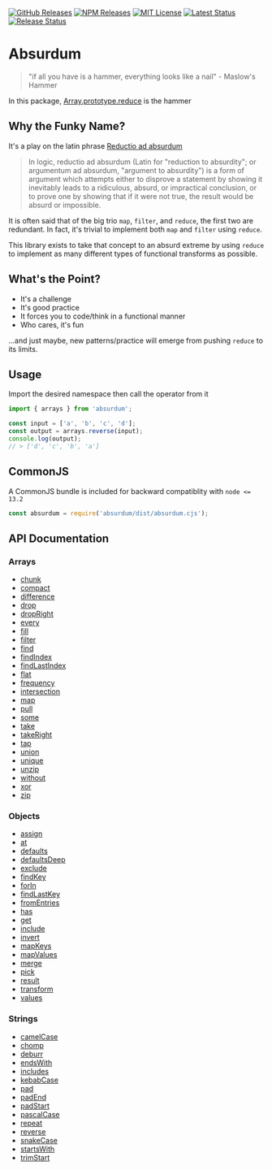 [![GitHub Releases](https://img.shields.io/github/release/vanillaes/absurdum.svg)](https://github.com/vanillaes/absurdum/releases)
[![NPM Releases](https://img.shields.io/npm/v/absurdum.svg)](https://www.npmjs.com/package/absurdum)
[![MIT License](https://img.shields.io/badge/license-MIT-blue.svg)](https://raw.githubusercontent.com/vanillaes/absurdum/master/LICENSE)
[![Latest Status](https://github.com/vanillaes/absurdum/workflows/Latest/badge.svg)](https://github.com/vanillaes/absurdum/actions)
[![Release Status](https://github.com/vanillaes/absurdum/workflows/Release/badge.svg)](https://github.com/vanillaes/absurdum/actions)

# Absurdum

> "if all you have is a hammer, everything looks like a nail" - Maslow's Hammer

In this package, [Array.prototype.reduce][] is the hammer

## Why the Funky Name?

It's a play on the latin phrase [Reductio ad absurdum][wikipedia]

> In logic, reductio ad absurdum (Latin for "reduction to absurdity"; or argumentum ad absurdum, "argument to absurdity") is a form of argument which attempts either to disprove a statement by showing it inevitably leads to a ridiculous, absurd, or impractical conclusion, or to prove one by showing that if it were not true, the result would be absurd or impossible.

It is often said that of the big trio `map`, `filter`, and `reduce`, the first two are redundant. In fact, it's trivial to implement both `map` and `filter` using `reduce`.

This library exists to take that concept to an absurd extreme by using `reduce` to implement as many different types of functional transforms as possible.

## What's the Point?

- It's a challenge
- It's good practice
- It forces you to code/think in a functional manner
- Who cares, it's fun

...and just maybe, new patterns/practice will emerge from pushing `reduce` to its limits.

## Usage

Import the desired namespace then call the operator from it

```javascript
import { arrays } from 'absurdum';

const input = ['a', 'b', 'c', 'd'];
const output = arrays.reverse(input);
console.log(output);
// > ['d', 'c', 'b', 'a']
```

## CommonJS

A CommonJS bundle is included for backward compatiblity with `node <= 13.2`

```javascript
const absurdum = require('absurdum/dist/absurdum.cjs');
```

## API Documentation

### Arrays

- [chunk][arrays.chunk]
- [compact][arrays.compact]
- [difference][arrays.difference]
- [drop][arrays.drop]
- [dropRight][arrays.dropRight]
- [every][arrays.every]
- [fill][arrays.fill]
- [filter][arrays.filter]
- [find][arrays.find]
- [findIndex][arrays.findIndex]
- [findLastIndex][arrays.findLastIndex]
- [flat][arrays.flat]
- [frequency][arrays.frequency]
- [intersection][arrays.intersection]
- [map][arrays.map]
- [pull][arrays.pull]
- [some][arrays.some]
- [take][arrays.take]
- [takeRight][arrays.takeRight]
- [tap][arrays.tap]
- [union][arrays.union]
- [unique][arrays.unique]
- [unzip][arrays.unzip]
- [without][arrays.without]
- [xor][arrays.xor]
- [zip][arrays.zip]

[arrays.chunk]: ./docs/arrays/chunk.md
[arrays.compact]: ./docs/arrays/compact.md
[arrays.difference]: ./docs/arrays/difference.md
[arrays.drop]: ./docs/arrays/drop.md
[arrays.dropRight]: ./docs/arrays/dropRight.md
[arrays.every]: ./docs/arrays/every.md
[arrays.fill]: ./docs/arrays/fill.md
[arrays.filter]: ./docs/arrays/filter.md
[arrays.find]: ./docs/arrays/find.md
[arrays.findIndex]: ./docs/arrays/findIndex.md
[arrays.findLastIndex]: ./docs/arrays/findLastIndex.md
[arrays.flat]: ./docs/arrays/flat.md
[arrays.frequency]: ./docs/arrays/frequency.md
[arrays.intersection]: ./docs/arrays/intersection.md
[arrays.map]: ./docs/arrays/map.md
[arrays.pull]: ./docs/arrays/pull.md
[arrays.some]: ./docs/arrays/some.md
[arrays.tap]: ./docs/arrays/tap.md
[arrays.take]: ./docs/arrays/take.md
[arrays.takeRight]: ./docs/arrays/takeRight.md
[arrays.union]: ./docs/arrays/union.md
[arrays.unique]: ./docs/arrays/unique.md
[arrays.unzip]: ./docs/arrays/unzip.md
[arrays.without]: ./docs/arrays/without.md
[arrays.xor]: ./docs/arrays/xor.md
[arrays.zip]: ./docs/arrays/zip.md

### Objects

- [assign][objects.assign]
- [at][objects.at]
- [defaults][objects.defaults]
- [defaultsDeep][objects.defaultsDeep]
- [exclude][objects.exclude]
- [findKey][objects.findKey]
- [forIn][objects.forIn]
- [findLastKey][objects.findLastKey]
- [fromEntries][objects.fromEntries]
- [has][objects.has]
- [get][objects.get]
- [include][objects.include]
- [invert][objects.invert]
- [mapKeys][objects.mapKeys]
- [mapValues][objects.mapValues]
- [merge][objects.merge]
- [pick][objects.pick]
- [result][objects.result]
- [transform][objects.transform]
- [values][objects.values]

[objects.assign]: ./docs/objects/assign.md
[objects.at]: ./docs/objects/at.md
[objects.defaults]: ./docs/objects/defaults.md
[objects.defaultsDeep]: ./docs/objects/defaultsDeep.md
[objects.exclude]: ./docs/objects/exclude.md
[objects.findKey]: ./docs/objects/findKey.md
[objects.forIn]: ./docs/objects/forIn.md
[objects.findLastKey]: ./docs/objects/findLastKey.md
[objects.fromEntries]: ./docs/objects/fromEntries.md
[objects.has]: ./docs/objects/has.md
[objects.get]: ./docs/objects/get.md
[objects.include]: ./docs/objects/include.md
[objects.invert]: ./docs/objects/invert.md
[objects.mapKeys]: ./docs/objects/mapKeys.md
[objects.mapValues]: ./docs/objects/mapValues.md
[objects.merge]: ./docs/objects/merge.md
[objects.pick]: ./docs/objects/pick.md
[objects.result]: ./docs/objects/result.md
[objects.transform]: ./docs/objects/transform.md
[objects.values]: ./docs/objects/values.md

### Strings

- [camelCase][strings.camelCase]
- [chomp][strings.chomp]
- [deburr][strings.deburr]
- [endsWith][strings.endswith]
- [includes][strings.includes]
- [kebabCase][strings.kebabCase]
- [pad][strings.pad]
- [padEnd][strings.padEnd]
- [padStart][strings.padStart]
- [pascalCase][strings.pascalCase]
- [repeat][strings.repeat]
- [reverse][strings.reverse]
- [snakeCase][strings.snakeCase]
- [startsWith][strings.startswith]
- [trimStart][strings.trimStart]

[strings.camelCase]: ./docs/strings/camelCase.md
[strings.chomp]: ./docs/strings/chomp.md
[strings.deburr]: ./docs/strings/deburr.md
[strings.endswith]: ./docs/strings/endsWith.md
[strings.includes]: ./docs/strings/includes.md
[strings.kebabCase]: ./docs/strings/kebabCase.md
[strings.pad]: ./docs/strings/pad.md
[strings.padEnd]: ./docs/strings/padEnd.md
[strings.padStart]: ./docs/strings/padStart.md
[strings.pascalCase]: ./docs/strings/pascalCase.md
[strings.repeat]: ./docs/strings/repeat.md
[strings.reverse]: ./docs/strings/reverse.md
[strings.snakeCase]: ./docs/strings/snakeCase.md
[strings.startswith]: ./docs/strings/startsWith.md
[strings.trimStart]: ./docs/strings/trimStart.md

<!-- ### Elements -->

[Array.prototype.reduce]: https://developer.mozilla.org/en-US/docs/Web/JavaScript/Reference/Global_Objects/Array/reduce
[wikipedia]: https://en.wikipedia.org/wiki/Reductio_ad_absurdum
[operator]: https://github.com/evanplaice/absurdum/issues/new?title=Operator([operator])&template=OPERATOR_TEMPLATE.md&labels=enhancement,operator
[type]: https://github.com/evanplaice/absurdum/issues/new?title=Type([typ])&template=TYPE_TEMPLATE.md&labels=enhancement,type
[feature-workflow]:https://www.atlassian.com/git/tutorials/comparing-workflows/feature-branch-workflow
